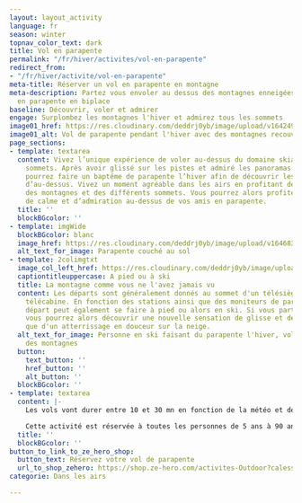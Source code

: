```yaml
---
layout: layout_activity
language: fr
season: winter
topnav_color_text: dark
title: Vol en parapente
permalink: "/fr/hiver/activites/vol-en-parapente"
redirect_from:
- "/fr/hiver/activite/vol-en-parapente"
meta-title: Réserver un vol en parapente en montagne
meta-description: Partez vous envoler au dessus des montagnes enneigées avec un vol
  en parapente en biplace
baseline: Découvrir, voler et admirer
engage: Surplombez les montagnes l'hiver et admirez tous les sommets
image01_href: https://res.cloudinary.com/deddrj0yb/image/upload/v1642497764/website/winter/fpvmat-a-6AzbpH7Qg_k-unsplash_moojf5.jpg
image01_alt: Vol de parapente pendant l'hiver avec des montagnes recouvertes de neige
page_sections:
- template: textarea
  content: Vivez l’unique expérience de voler au-dessus du domaine skiable et des
    sommets. Après avoir glissé sur les pistes et admiré les panoramas d’en bas, vous
    pourrez faire un baptême de parapente l’hiver afin de découvrir les montagnes
    d’au-dessus. Vivez un moment agréable dans les airs en profitant des vues splendides
    des montagnes et des différents sommets. Vous pourrez alors profiter d’un moment
    de calme et d’admiration au-dessus de vos amis en parapente.
  title: ''
  blockBGcolor: ''
- template: imgWide
  blockBGcolor: blanc
  image_href: https://res.cloudinary.com/deddrj0yb/image/upload/v1646833496/website/assets/Parapente.png
  alt_text_for_image: Parapente couché au sol
- template: 2colimgtxt
  image_col_left_href: https://res.cloudinary.com/deddrj0yb/image/upload/v1642497879/website/winter/henry-perks-tkOf9gYWakA-unsplash_icnohc.jpg
  captiontitleuppercase: A pied ou à ski
  title: La montagne comme vous ne l'avez jamais vu
  content: Les départs sont généralement donnés au sommet d'un télésiège ou d'une
    télécabine. En fonction des stations ainsi que des moniteurs de parapente, le
    départ peut également se faire à pied ou alors en ski. Si vous partez en ski,
    vous pourrez alors découvrir une nouvelle sensation de glisse et de vol ainsi
    que d'un atterrissage en douceur sur la neige.
  alt_text_for_image: Personne en ski faisant du parapente l'hiver, volant au dessus
    des montagnes
  button:
    text_button: ''
    href_button: ''
    alt_button: ''
  blockBGcolor: ''
- template: textarea
  content: |-
    Les vols vont durer entre 10 et 30 mn en fonction de la météo et des départs donnés. Le vol biplace vous permettra d’admirer la vue, de vivre une nouvelle expérience, ainsi que des sensations fortes. Les moniteurs, en fonction de votre aisance, peuvent vous faire tenir les commandes et réaliser des vols plus sensationnels. Vous pourrez aussi bénéficier de vidéos et de photos qui sont proposées par les moniteurs de parapente.

    Cette activité est réservée à toutes les personnes de 5 ans à 90 ans.
  title: ''
  blockBGcolor: ''
button_to_link_to_ze_hero_shop:
  button_text: Réservez votre vol de parapente
  url_to_shop_zehero: https://shop.ze-hero.com/activites-Outdoor?calessonstype=all&catypegenderlistsummer=all&calessonsactivitytype=Parapente&start-date=
categorie: Dans les airs

---
```


